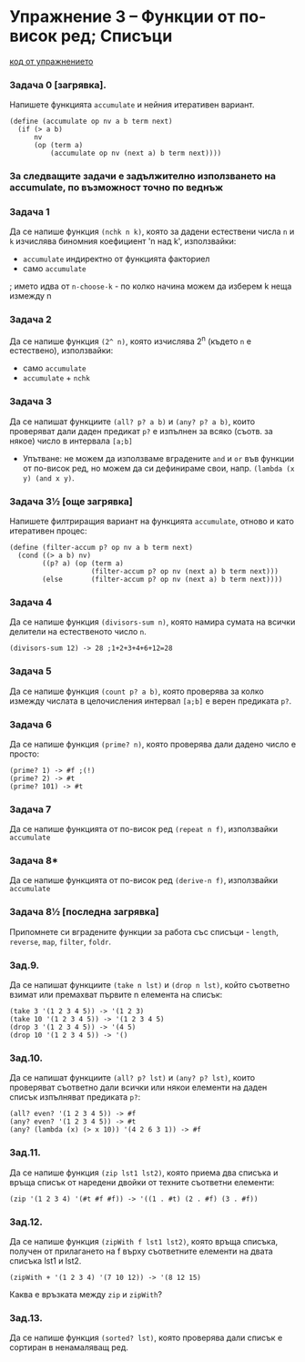# Упражнение 3 – Функции от по-висок ред; Списъци

[код от упражнението](ex03-20211029-solutions.rkt)

### Задача 0 [загрявка].
Напишете функцията `accumulate` и нейния итеративен вариант.
```
(define (accumulate op nv a b term next)
  (if (> a b)
      nv
      (op (term a)
          (accumulate op nv (next a) b term next))))
```
### За следващите задачи е задължително използването на accumulate, по възможност точно по веднъж
### Задача 1
Да се напише функция `(nchk n k)`, която за дадени естествени числа `n` и `k` изчислява биномния коефициент 'n над k', използвайки:
- `accumulate` индиректно от функцията факториел
- само `accumulate` 

; името идва от `n-choose-k` - по колко начина можем да изберем k неща измежду n

### Задача 2
Да се напише функция `(2^ n)`, която изчислява 2<sup>n</sup> (където `n` е естествено), използвайки:
- само `accumulate`
- `accumulate` + `nchk`

### Задача 3
Да се напишат функциите `(all? p? a b)` и `(any? p? a b)`, които проверяват дали даден предикат `p?` е изпълнен за всяко (съотв. за някое) число в интервала `[a;b]`
- Упътване: не можем да използваме вградените `and` и `or` във функции от по-висок ред, но можем да си дефинираме свои, напр. `(lambda (x y) (and x y)`.

### Задача 3½ [още загрявка]
Напишете филтриращия вариант на функцията `accumulate`, отново и като итеративен процес:
```
(define (filter-accum p? op nv a b term next)
  (cond ((> a b) nv)
        ((p? a) (op (term a)
                    (filter-accum p? op nv (next a) b term next)))
        (else       (filter-accum p? op nv (next a) b term next))))
```
### Задача 4
Да се напише функция `(divisors-sum n)`, която намира сумата на всички делители на естественото число `n`.
```
(divisors-sum 12) -> 28 ;1+2+3+4+6+12=28
```
### Задача 5
Да се напише функция `(count p? a b)`, която проверява за колко измежду числата в целочисления интервал `[a;b]` е верен предиката `p?`.

### Задача 6
Да се напише функция `(prime? n)`, която проверява дали дадено число е просто:
```
(prime? 1) -> #f ;(!)
(prime? 2) -> #t
(prime? 101) -> #t
```
### Задача 7
Да се напише функцията от по-висок ред `(repeat n f)`, използвайки `accumulate`

### Задача 8*
Да се напише функцията от по-висок ред `(derive-n f)`, използвайки `accumulate`

### Задача 8½ [последна загрявка]
Припомнете си вградените функции за работа със списъци - `length`, `reverse`, `map`, `filter`, `foldr`.

### Зад.9.
Да се напишат функциите `(take n lst)` и `(drop n lst)`, който съответно взимат или премахват първите n елемента на списък:
```
(take 3 '(1 2 3 4 5)) -> '(1 2 3)
(take 10 '(1 2 3 4 5)) -> '(1 2 3 4 5)
(drop 3 '(1 2 3 4 5)) -> '(4 5)
(drop 10 '(1 2 3 4 5)) -> '()
```
### Зад.10.
Да се напишат функциите `(all? p? lst)` и `(any? p? lst)`, които проверяват съответно дали всички или някои елементи на даден списък изпълняват предиката `p?`:
```
(all? even? '(1 2 3 4 5)) -> #f
(any? even? '(1 2 3 4 5)) -> #t
(any? (lambda (x) (> x 10)) '(4 2 6 3 1)) -> #f
```
### Зад.11.
Да се напише функция `(zip lst1 lst2)`, която приема два списъка и връща списък от наредени двойки от техните съответни елементи:
```
(zip '(1 2 3 4) '(#t #f #f)) -> '((1 . #t) (2 . #f) (3 . #f))
```
### Зад.12.
Да се напише функция `(zipWith f lst1 lst2)`, която връща списъка, получен от прилагането на f върху съответните елементи на двата списъка lst1 и lst2.
```
(zipWith + '(1 2 3 4) '(7 10 12)) -> '(8 12 15)
```
Каква е връзката между `zip` и `zipWith`?
### Зад.13.
Да се напише функция `(sorted? lst)`, която проверява дали списък е сортиран в ненамаляващ ред.